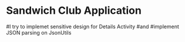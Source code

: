 # Sandwich Club Application

#I try to implemet sensitive design for Details Activity
#and 
#implement JSON parsing on JsonUtils
